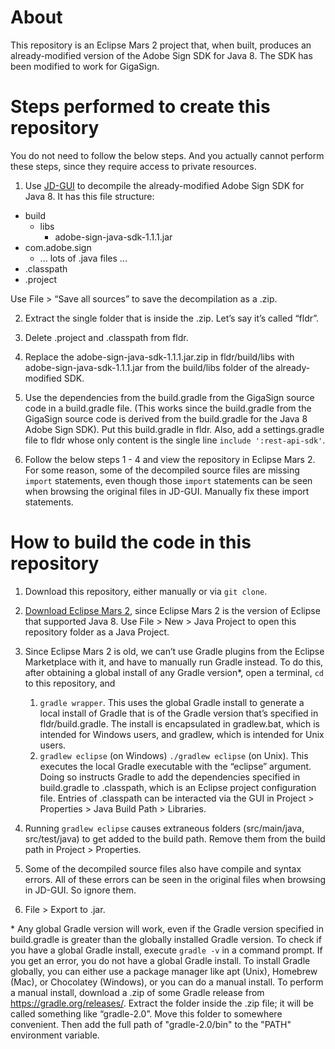 # About

This repository is an Eclipse Mars 2 project that, when built, produces an already-modified version of the Adobe Sign SDK for Java 8. The SDK has been modified to work for GigaSign.

# Steps performed to create this repository 

You do not need to follow the below steps. And you actually cannot perform these steps, since they require access to private resources.

1. Use [JD-GUI](https://java-decompiler.github.io/) to decompile the already-modified Adobe Sign SDK for Java 8. It has this file structure: 

* build
  * libs
    * adobe-sign-java-sdk-1.1.1.jar
* com.adobe.sign
  * ... lots of .java files ...
* .classpath
* .project

Use File > “Save all sources” to save the decompilation as a .zip. 

2. Extract the single folder that is inside the .zip. Let’s say it’s called “fldr”. 

3. Delete .project and .classpath from fldr. 

4. Replace the adobe-sign-java-sdk-1.1.1.jar.zip in fldr/build/libs with adobe-sign-java-sdk-1.1.1.jar from the build/libs folder of the already-modified SDK. 

5. Use the dependencies from the build.gradle from the GigaSign source code in a build.gradle file. (This works since the build.gradle from the GigaSign source code is derived from the build.gradle for the Java 8 Adobe Sign SDK). Put this build.gradle in fldr. Also, add a settings.gradle file to fldr whose only content is the single line `include ':rest-api-sdk'`.

6. Follow the below steps 1 - 4 and view the repository in Eclipse Mars 2. For some reason, some of the decompiled source files are missing `import` statements, even though those `import` statements can be seen when browsing the original files in JD-GUI. Manually fix these import statements. 

# How to build the code in this repository 

1. Download this repository, either manually or via `git clone`.
2. [Download Eclipse Mars 2](https://www.eclipse.org/downloads/packages/release/mars/2/eclipse-ide-java-developers), since Eclipse Mars 2 is the version of Eclipse that supported Java 8. Use File > New > Java Project to open this repository folder as a Java Project. 
3. Since Eclipse Mars 2 is old, we can’t use Gradle plugins from the Eclipse Marketplace with it, and have to manually run Gradle instead. To do this, after obtaining a global install of any Gradle version*, open a terminal, `cd` to this repository, and 
   1. `gradle wrapper`. This uses the global Gradle install to generate a local install of Gradle that is of the Gradle version that’s specified in fldr/build.gradle. The install is encapsulated in gradlew.bat, which is intended for Windows users, and gradlew, which is intended for Unix users.
   2. `gradlew eclipse` (on Windows) `./gradlew eclipse` (on Unix). This executes the local Gradle executable with the “eclipse” argument. Doing so instructs Gradle to add the dependencies specified in build.gradle to .classpath, which is an Eclipse project configuration file. Entries of .classpath can be interacted via the GUI in Project > Properties > Java Build Path > Libraries. 
4. Running `gradlew eclipse` causes extraneous folders (src/main/java, src/test/java) to get added to the build path. Remove them from the build path in Project > Properties.
5. Some of the decompiled source files also have compile and syntax errors. All of these errors can be seen in the original files when browsing in JD-GUI. So ignore them. 

7. File > Export to .jar. 

\* Any global Gradle version will work, even if the Gradle version specified in build.gradle is greater than the globally installed Gradle version. To check if you have a global Gradle install, execute `gradle -v` in a command prompt. If you get an error, you do not have a global Gradle install. To install Gradle globally, you can either use a package manager like apt (Unix), Homebrew (Mac), or Chocolatey (Windows), or you can do a manual install. To perform a manual install, download a .zip of some Gradle release from https://gradle.org/releases/. Extract the folder inside the .zip file; it will be called something like “gradle-2.0”. Move this folder to somewhere convenient. Then add the full path of "gradle-2.0/bin" to the "PATH" environment variable.
